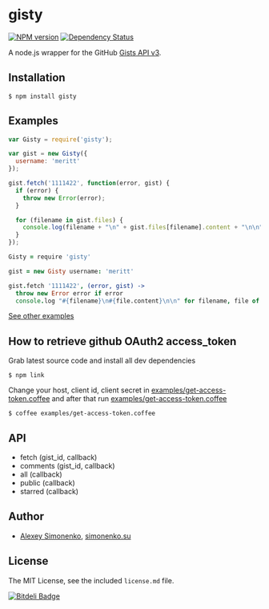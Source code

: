 # gisty

[![NPM version](https://badge.fury.io/js/gisty.png)](http://badge.fury.io/js/gisty) [![Dependency Status](https://david-dm.org/meritt/node-gisty.png)](https://david-dm.org/meritt/node-gisty)

A node.js wrapper for the GitHub [Gists API v3](http://developer.github.com/v3/gists/).

## Installation

```
$ npm install gisty
```

## Examples

```js
var Gisty = require('gisty');

var gist = new Gisty({
  username: 'meritt'
});

gist.fetch('1111422', function(error, gist) {
  if (error) {
    throw new Error(error);
  }

  for (filename in gist.files) {
    console.log(filename + "\n" + gist.files[filename].content + "\n\n");
  }
});
```

```coffeescript
Gisty = require 'gisty'

gist = new Gisty username: 'meritt'

gist.fetch '1111422', (error, gist) ->
  throw new Error error if error
  console.log "#{filename}\n#{file.content}\n\n" for filename, file of gist.files
```

[See other examples](http://github.com/meritt/node-gisty/tree/master/examples)

## How to retrieve github OAuth2 access_token

Grab latest source code and install all dev dependencies

```
$ npm link
```

Change your host, client id, client secret in [examples/get-access-token.coffee](http://github.com/meritt/node-gisty/blob/master/examples/get-access-token.coffee) and after that run [examples/get-access-token.coffee](http://github.com/meritt/node-gisty/blob/master/examples/get-access-token.coffee)

```
$ coffee examples/get-access-token.coffee
```

## API

* fetch (gist_id, callback)
* comments (gist_id, callback)
* all (callback)
* public (callback)
* starred (callback)

## Author

* [Alexey Simonenko](mailto:alexey@simonenko.su), [simonenko.su](http://simonenko.su)

## License

The MIT License, see the included `license.md` file.

[![Bitdeli Badge](https://d2weczhvl823v0.cloudfront.net/meritt/node-gisty/trend.png)](https://bitdeli.com/free "Bitdeli Badge")